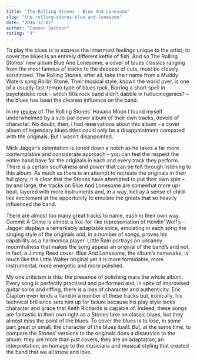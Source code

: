 ```yaml
---
title: "The Rolling Stones - Blue And Lonesome"
slug: "the-rolling-stones-blue-and-lonesome"
date: "2016-12-02"
author: "Connor Jackson"
rating: "4"
---
```


To play the blues is to express the innermost feelings unique to the artist; to cover the blues is an entirely different kettle of fish. And so The Rolling Stones’ new album Blue And Lonesome, a cover of blues classics ranging from the most famous of tracks to the deepest of cuts, must be closely scrutinised. The Rolling Stones, after all, take their name from a Muddy Waters song Rollin’ Stone. Their musical style, known the world over, is one of a usually fast-tempo type of blues rock. Barring a short spell in psychedelic rock - which 60s rock band didn’t dabble in hallucinogenics? – the blues has been the clearest influence on the band.

In my [review](http://pearshapedexeter.com/the-rolling-stones-havana-moon/) of The Rolling Stones’ Havana Moon I found myself underwhelmed by a sub-par cover album of their own tracks, devoid of character. No doubt, then, I had reservations about this album - a cover album of legendary blues titles could only be a disappointment compared with the originals. But I wasn’t disappointed.

Mick Jagger’s ostentation is toned down a notch as he takes a far more contemplative and considerate approach – you can feel the respect the entire band have for the originals in each and every track they perform. There is a certain soulfulness and power that can be felt through listening to this album. As much as there is an attempt to recreate the originals in their full glory, it is clear that the Stones have attempted to put their own spin – by and large, the tracks on Blue And Lonesome are somewhat more up-beat, layered with more instruments and, in a way, betray a sense of child-like excitement at the opportunity to emulate the greats that so heavily influenced the band.

There are almost too many great tracks to name, each in their own way. Commit A Crime is almost a like-for-like representation of Howlin’ Wolf’s – Jagger displays a remarkably adaptable voice, emulating in each song the singing style of the originals and, in a number of songs, proves his capability as a harmonica player. Little Rain portrays an uncanny mournfulness that makes the song appear an original of the band’s and not, in fact, a Jimmy Reed cover. Blue And Lonesome, the album’s namesake, is much like the Little Walter original yet it is more formidable, more instrumental, more energetic and more polished.

My one criticism is this: the presence of polishing mars the whole album. Every song is perfectly practised and performed and, in spite of improvised guitar solos and riffing, there is a loss of character and authenticity. Eric Clapton even lends a hand in a number of these tracks but, ironically, his technical brilliance sets him up for failure because his play style lacks character and grace that Keith Richards is capable of. Indeed, these songs are fantastic in their own right as a Stones take on classic blues, but they almost miss the point of the blues. To cover the blues is to lose, in some part great or small, the character of the blues itself. But, at the same time, to compare the Stones’ versions to the originals does a disservice to the album: they are more than just covers, they are an adaptation, an interpretation, an homage to the musicians and musical styling that created the band that we all know and love.
